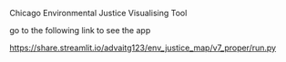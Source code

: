 Chicago Environmental Justice Visualising Tool


go to the following link to see the app

https://share.streamlit.io/advaitg123/env_justice_map/v7_proper/run.py
